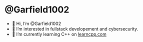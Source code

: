 # @Garfield1002
- 👋 Hi, I’m @Garfield1002
- 👀 I’m interested in fullstack developement and cybersecurity.
- 🌱 I’m currently learning C++ on [learncpp.com](https://www.learncpp.com/)
